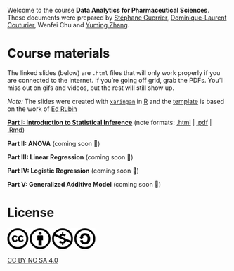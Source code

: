 
Welcome to the course **Data Analytics for Pharmaceutical Sciences**.
These documents were prepared by [Stéphane
Guerrier](https://stephaneguerrier.com/), [Dominique-Laurent
Couturier](https://github.com/dlc48), Wenfei Chu and [Yuming
Zhang](https://github.com/Yuming-Zhang).

# Course materials

The linked slides (below) are `.html` files that will only work properly
if you are connected to the internet. If you’re going off grid, grab the
PDFs. You’ll miss out on gifs and videos, but the rest will still show
up.

*Note:* The slides were created with
[`xaringan`](https://github.com/yihui/xaringan/wiki) in
[R](cran.r-project.org) and the
[template](https://github.com/edrubin/EC607S20) is based on the work of
[Ed Rubin](https://edrub.in)

**[Part I: Introduction to Statistical
Inference](https://raw.githack.com/stephaneguerrier/data_analytics/master/Lecture1.html)**
(note formats:
[.html](https://raw.githack.com/stephaneguerrier/data_analytics/master/Lecture1.html)
|
[.pdf](https://raw.githack.com/stephaneguerrier/data_analytics/master/Lecture1.pdf)
|
[.Rmd](https://raw.githack.com/stephaneguerrier/data_analytics/master/Lecture1.Rmd))

**Part II: ANOVA** (coming soon 🚧)

**Part III: Linear Regression** (coming soon 🚧)

**Part IV: Logistic Regression** (coming soon 🚧)

**Part V: Generalized Additive Model** (coming soon 🚧)

# License

<img src="pics/liscence.png" alt="drawing" width="200"/>

[CC BY NC SA 4.0](https://creativecommons.org/licenses/by-nc-sa/4.0/)
